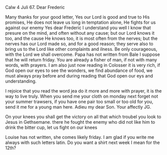  Calw 4 Juli 67.
Dear Frederic

Many thanks for your good letter, Yes our Lord is good and true to His promises, He does not leave us long in temptation alone, He fights for us against our enemy Yes dear Frederic I understand you well I know that presure on the mind, and often without any cause; but our Lord knows it too, and the cause He knows too, it is most often from the nerves; but the nerves has our Lord made so, and for a good reason; they serve also to bring us to the Lord like other complaints and ilness. Be only courageous, with the Lord we shall overcome. Papa has not written from Bale I suppose that he will return friday. You are already a fisher of man, if not with many words, with prayers. I am also just now reading in Colosser it is very rich, if God open our eyes to see the wonders, we find abundance of food, we must always pray before and during reading that God open our eys and understanding.

I rejoice that you read the word jea do it more and more with prayer, it is the way to live truly. When you send me your cloth on monday next forget not your summer trawsers, if you have one pair too small or too old for you, send it me for a young man here. Adieu my dear Son. Your affectly  JG.

On your knees you shall get the victory on all that which troubel you look to Jesus in Gethsemane. there he fought the enemy who did not like him to drink the bitter cup, let us fight on our knees

Louise has not written, she comes likely friday. I am glad if you write me always with such letters latin. Do you want a shirt next week I mean for the 12th?
